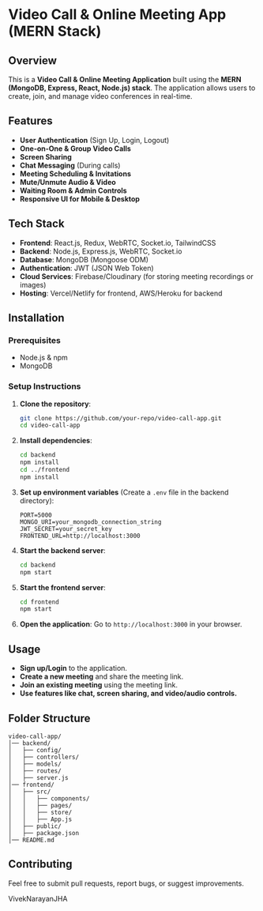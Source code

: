 # Video Call & Online Meeting App (MERN Stack)

## Overview
This is a **Video Call & Online Meeting Application** built using the **MERN (MongoDB, Express, React, Node.js) stack**. The application allows users to create, join, and manage video conferences in real-time.

## Features
- **User Authentication** (Sign Up, Login, Logout)
- **One-on-One & Group Video Calls**
- **Screen Sharing**
- **Chat Messaging** (During calls)
- **Meeting Scheduling & Invitations**
- **Mute/Unmute Audio & Video**
- **Waiting Room & Admin Controls**
- **Responsive UI for Mobile & Desktop**

## Tech Stack
- **Frontend**: React.js, Redux, WebRTC, Socket.io, TailwindCSS
- **Backend**: Node.js, Express.js, WebRTC, Socket.io
- **Database**: MongoDB (Mongoose ODM)
- **Authentication**: JWT (JSON Web Token)
- **Cloud Services**: Firebase/Cloudinary (for storing meeting recordings or images)
- **Hosting**: Vercel/Netlify for frontend, AWS/Heroku for backend

## Installation
### Prerequisites
- Node.js & npm
- MongoDB

### Setup Instructions
1. **Clone the repository**:
   ```sh
   git clone https://github.com/your-repo/video-call-app.git
   cd video-call-app
   ```

2. **Install dependencies**:
   ```sh
   cd backend
   npm install
   cd ../frontend
   npm install
   ```

3. **Set up environment variables** (Create a `.env` file in the backend directory):
   ```env
   PORT=5000
   MONGO_URI=your_mongodb_connection_string
   JWT_SECRET=your_secret_key
   FRONTEND_URL=http://localhost:3000
   ```

4. **Start the backend server**:
   ```sh
   cd backend
   npm start
   ```

5. **Start the frontend server**:
   ```sh
   cd frontend
   npm start
   ```

6. **Open the application**: Go to `http://localhost:3000` in your browser.

## Usage
- **Sign up/Login** to the application.
- **Create a new meeting** and share the meeting link.
- **Join an existing meeting** using the meeting link.
- **Use features like chat, screen sharing, and video/audio controls.**

## Folder Structure
```
video-call-app/
│── backend/
│   ├── config/
│   ├── controllers/
│   ├── models/
│   ├── routes/
│   ├── server.js
│── frontend/
│   ├── src/
│   │   ├── components/
│   │   ├── pages/
│   │   ├── store/
│   │   ├── App.js
│   ├── public/
│   ├── package.json
│── README.md
```

## Contributing
Feel free to submit pull requests, report bugs, or suggest improvements.

VivekNarayanJHA


